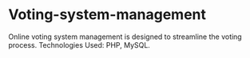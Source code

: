 # Voting-system-management
Online voting system management is designed to streamline the voting process. Technologies Used: PHP, MySQL.
